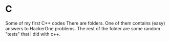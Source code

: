 # C
Some of my first C++ codes 
There are folders. One of them contains (easy) answers to HackerOne problems. 
The rest of the folder are some random "tests" that i did with c++.
